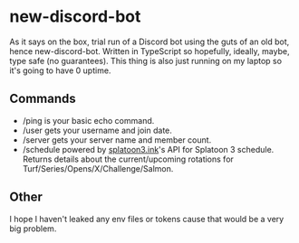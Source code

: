 # new-discord-bot

As it says on the box, trial run of a Discord bot using the guts of an old bot, hence new-discord-bot. 
Written in TypeScript so hopefully, ideally, maybe, type safe (no guarantees).
This thing is also just running on my laptop so it's going to have 0 uptime.

## Commands
- /ping is your basic echo command.
- /user gets your username and join date.
- /server gets your server name and member count.
- /schedule powered by [splatoon3.ink](https://splatoon3.ink)'s API for Splatoon 3 schedule. Returns details about the current/upcoming rotations for Turf/Series/Opens/X/Challenge/Salmon.

## Other
I hope I haven't leaked any env files or tokens cause that would be a very big problem.
